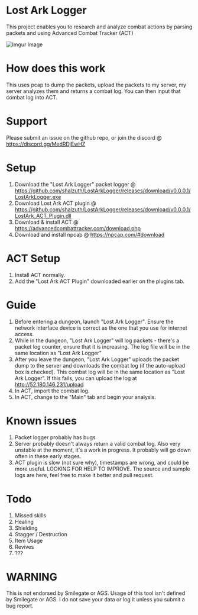# Lost Ark Logger
 This project enables you to research and analyze combat actions by parsing packets and using Advanced Combat Tracker (ACT)
 
![Imgur Image](https://i.imgur.com/WrGNiOE.png)
 
# How does this work
 This uses pcap to dump the packets, upload the packets to my server, my server analyzes them and returns a combat log. You can then input that combat log into ACT.
 
# Support
 Please submit an issue on the github repo, or join the discord @ https://discord.gg/MedRDjEwHZ
 
# Setup
1. Download the "Lost Ark Logger" packet logger @ https://github.com/shalzuth/LostArkLogger/releases/download/v0.0.0.1/LostArkLogger.exe
2. Download Lost Ark ACT plugin @ https://github.com/shalzuth/LostArkLogger/releases/download/v0.0.0.1/LostArk_ACT_Plugin.dll
3. Download & install ACT @ https://advancedcombattracker.com/download.php
4. Download and install npcap @ https://npcap.com/#download

# ACT Setup
1. Install ACT normally.
2. Add the "Lost Ark ACT Plugin" downloaded earlier on the plugins tab.

# Guide
1. Before entering a dungeon, launch "Lost Ark Logger". Ensure the network interface device is correct as the one that you use for internet access.
2. While in the dungeon, "Lost Ark Logger" will log packets - there's a packet log counter, ensure that it is increasing. The log file will be in the same location as "Lost Ark Logger"
3. After you leave the dungeon, "Lost Ark Logger" uploads the packet dump to the server and downloads the combat log (if the auto-upload box is checked). This combat log will be in the same location as "Lost Ark Logger". If this fails, you can upload the log at http://52.180.146.231/upload
4. In ACT, import the combat log.
5. In ACT, change to the "Main" tab and begin your analysis.

# Known issues
1. Packet logger probably has bugs
2. Server probably doesn't always return a valid combat log. Also very unstable at the moment, it's a work in progress. It probably will go down often in these early stages.
3. ACT plugin is slow (not sure why), timestamps are wrong, and could be more useful. LOOKING FOR HELP TO IMPROVE. The source and sample logs are here, feel free to make it better and pull request.

# Todo
1. Missed skills
2. Healing
3. Shielding
4. Stagger / Destruction
5. Item Usage
6. Revives
8. ???

# WARNING
This is not endorsed by Smilegate or AGS. Usage of this tool isn't defined by Smilegate or AGS. I do not save your data or log it unless you submit a bug report.
 